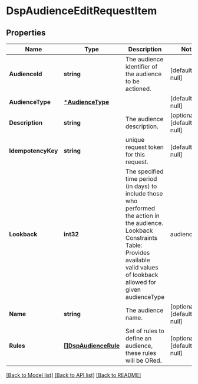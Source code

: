 # DspAudienceEditRequestItem

## Properties
Name | Type | Description | Notes
------------ | ------------- | ------------- | -------------
**AudienceId** | **string** | The audience identifier of the audience to be actioned. | [default to null]
**AudienceType** | [***AudienceType**](AudienceType.md) |  | [default to null]
**Description** | **string** | The audience description. | [optional] [default to null]
**IdempotencyKey** | **string** | unique request token for this request. | [default to null]
**Lookback** | **int32** | The specified time period (in days) to include those who performed the action in the audience. Lookback Constraints Table: Provides available valid values of lookback allowed for given audienceType | audienceType | lookback range | |------------------------------|-------| | PRODUCT_PURCHASES            | 1-365 | | PRODUCT_VIEWS                |  1-90 | | PRODUCT_SEARCH               |  1-90 | | PRODUCT_SIMS                 |  1-90 | | [optional] [default to null]
**Name** | **string** | The audience name. | [optional] [default to null]
**Rules** | [**[]DspAudienceRule**](DSPAudienceRule.md) | Set of rules to define an audience, these rules will be ORed. | [optional] [default to null]

[[Back to Model list]](../README.md#documentation-for-models) [[Back to API list]](../README.md#documentation-for-api-endpoints) [[Back to README]](../README.md)

